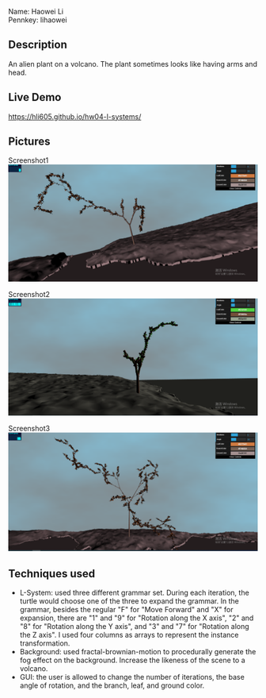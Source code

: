 Name: Haowei Li\
Pennkey: lihaowei

## Description
An alien plant on a volcano. The plant sometimes looks like having arms and head.

## Live Demo
https://hli605.github.io/hw04-l-systems/

## Pictures
Screenshot1
![](./screenshot1.png)

Screenshot2
![](./screenshot2.png)

Screenshot3
![](./screenshot3.png)

## Techniques used
- L-System: used three different grammar set. During each iteration, the turtle would choose one of the three to expand the grammar. In the grammar, besides the regular "F" for "Move Forward" and "X" for expansion, there are "1" and "9" for "Rotation along the X axis", "2" and "8" for "Rotation along the Y axis", and "3" and "7" for "Rotation along the Z axis". I used four columns as arrays to represent the instance transformation.
- Background: used fractal-brownian-motion to procedurally generate the fog effect on the background. Increase the likeness of the scene to a volcano.
- GUI: the user is allowed to change the number of iterations, the base angle of rotation, and the branch, leaf, and ground color.